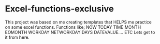 # Excel-functions-exclusive
This project was based on me creating templates that HELPS me practice on some excel functions.
Functions like;
NOW
TODAY
TIME
MONTH
EOMONTH
WORKDAY
NETWORKDAY
DAYS
DATEVALUE.... ETC
Lets get to it from here.
